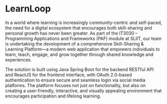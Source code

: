 # LearnLoop
In a world where learning is increasingly community-centric and self-paced, the need for a digital ecosystem that encourages both skill-sharing and personal growth has never been greater. As part of the IT3030 – Programming Applications and Frameworks (PAF) module at SLIIT, our team is undertaking the development of a comprehensive Skill-Sharing & Learning Platform—a modern web application that empowers individuals to learn, teach, engage, and grow together through shared knowledge and experiences.

The solution is built using Java Spring Boot for the backend RESTful API and ReactJS for the frontend interface, with OAuth 2.0-based authentication to ensure secure and seamless login via social media platforms. The platform focuses not just on functionality, but also on creating a user-friendly, interactive, and visually appealing environment that encourages participation and lifelong learning.
